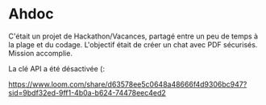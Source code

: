 # Ahdoc

C'était un projet de Hackathon/Vacances, partagé entre un peu de temps à la plage et du codage. L'objectif était de créer un chat avec PDF sécurisés. Mission accomplie.

La clé API a été désactivée (:

https://www.loom.com/share/d63578ee5c0648a48666f4d9306bc947?sid=9bdf32ed-9ff1-4b0a-b624-74478eec4ed2
